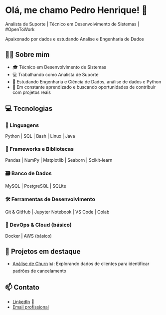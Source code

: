 # Olá, me chamo Pedro Henrique! 👋

Analista de Suporte | Técnico em Desenvolvimento de Sistemas | #OpenToWork 

Apaixonado por dados e estudando Analise e Engenharia de Dados 

## 🧑‍💻 Sobre mim
- 🎓 Técnico em Desenvolvimento de Sistemas 
- 💻 Trabalhando como Analista de Suporte 
- 🧠 Estudando Engenharia e Ciência de Dados, análise de dados e Python 
- 🚀 Em constante aprendizado e buscando oportunidades de contribuir com projetos reais 

## 💻 Tecnologias
### 🔣 Linguagens
Python | SQL | Bash | Linux | Java 

### 🚀 Frameworks e Bibliotecas
Pandas | NumPy | Matplotlib | Seaborn | Scikit-learn 

### 🗃️ Banco de Dados
MySQL | PostgreSQL | SQLite 

### 🛠️ Ferramentas de Desenvolvimento
Git & GitHub | Jupyter Notebook | VS Code | Colab

### 🐳 DevOps & Cloud (básico)
Docker | AWS (básico) 

## 📂 Projetos em destaque
- [Análise de Churn](https://github.com/alvesxpedro/analise_churn) 📊: Explorando dados de clientes para identificar padrões de cancelamento 

## 📫 Contato
- [LinkedIn](linkedin.com/in/pedro-henrique-da-/) 🔗 
- [Email profissional](mail:pedroalvesx.64@gmail.com) 

